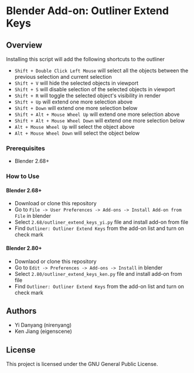 # Blender Add-on: Outliner Extend Keys
## Overview
Installing this script will add the following shortcuts to the outliner
- `Shift + Double Click Left Mouse` will select all the objects between the previous selection and current selection
- `Shift + V` will hide the selected objects in viewport
- `Shift + S` will disable selection of the selected objects in viewport
- `Shift + R` will toggle the selected object's visibility in render
- `Shift + Up` will extend one more selection above
- `Shift + Down` will extend one more selection below
- `Shift + Alt + Mouse Wheel Up` will extend one more selection above
- `Shift + Alt + Mouse Wheel Down` will extend one more selection below
- `Alt + Mouse Wheel Up` will select the object above
- `Alt + Mouse Wheel Down` will select the object below

### Prerequisites
- Blender 2.68+

### How to Use
#### Blender 2.68+
- Download or clone this repository
- Go to `File -> User Preferences -> Add-ons -> Install Add-on from File` in blender
- Select `2.68/outliner_extend_keys_yi.py` file and install add-on from file
- Find `Outliner: Outliner Extend Keys` from the add-on list and turn on check mark
#### Blender 2.80+
- Downlaod or clone this repository
- Go to `Edit -> Preferences -> Add-ons -> Install` in blender
- Select `2.80/outliner_extend_keys_ken.py` file and install add-on from file
- Find `Outliner: Outliner Extend Keys` from the add-on list and turn on check mark

## Authors
- Yi Danyang (nirenyang)
- Ken Jiang (eigenscene)

## License
This project is licensed under the GNU General Public License.